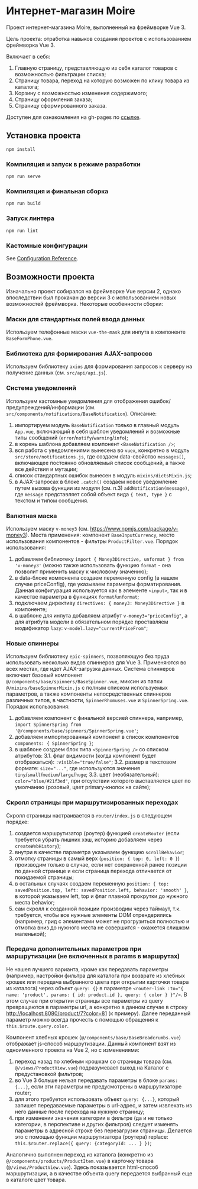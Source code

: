 # Интернет-магазин Moire

Проект интернет-магазина Moire, выполненный на фреймворке Vue 3.

Цель проекта: отработка навыков создания проектов с использованием фреймворка Vue 3.

Включает в себя:

1. Главную страницу, представляющую из себя каталог товаров с возможностью фильтрации списка;
2. Страницу товара, переход на которую возможен по клику товара из каталога;
3. Корзину с возможностью изменения содержимого;
4. Страницу оформления заказа;
5. Страницу сформированного заказа.

Доступен для ознакомления на gh-pages по [ссылке](https://ishuvaloff.github.io/moire-vue3/#/).

## Установка проекта

`npm install`

### Компиляция и запуск в режиме разработки

`npm run serve`

### Компиляция и финальная сборка

`npm run build`

### Запуск линтера

`npm run lint`

### Кастомные конфигурации

See [Configuration Reference](https://cli.vuejs.org/config/).

## Возможности проекта

Изначально проект собирался на фреймворке Vue версии 2, однако впоследствии был прокачан до версии 3 с использованием новых возможностей фреймворка. Некоторые особенности сборки:

### Маски для стандартных полей ввода данных

Используем телефонные маски `vue-the-mask` для инпута в компоненте `BaseFormPhone.vue`.

### Библиотека для формирования AJAX-запросов

Используем библиотеку `axios` для формирования запросов к серверу на получение данных (см. `src/api/api.js`).

### Система уведомлений

Используем кастомные уведомления для отображения ошибок/предупреждений/информации (см. `src/components/notifications/BaseNotification`). Описание:

1. импортируем модуль `BaseNotification` *только* в главный модуль `App.vue`, включающий в себя шаблон уведомлений и возможные типы сообщений (`error`/`notify`/`warning`/`info`);
2. в корень шаблона добавляем компонент `<BaseNotification />`;
3. вся работа с уведомлениями вынесена во `vuex`, конкретно в модуль `src/store/notifications.js`, где создаем data-свойство `messages[]`, включающее постоянно обновляемый список сообщений, а также все действия и мутации;
4. список стандартных ошибок вынесен в модуль `mixins/dictsMixin.js`;
5. в AJAX-запросах в блоке `.catch()` создаем новое уведомление путем вызова функции из модуля (см. п.3) `addNotification(message)`, где `message` представляет собой объект вида `{ text, type }` с текстом и типом сообщения.

### Валютная маска

Используем маску `v-money3` (см. <https://www.npmjs.com/package/v-money3>). Места применения: компонент `BaseInputCurrency`, место использования компонентов - фильтры `ProductFilter.vue`. Порядок использования:

1. добавляем библиотеку `import { Money3Directive, unformat } from 'v-money3'` (можно также использовать функцию `format` - она позволит применить маску к числовому значению);
2. в data-блоке компонента создаем переменную config (в нашем случае priceConfig), где указываем параметры форматирования. Данная конфигурация используется как в элементе `<input>`, так и в качестве параметра в функциях `format`/`unformat`;
3. подключаем директиву `directives: { money3: Money3Directive }` в компоненте;
4. в шаблоне для инпута добавляем атрибут `v-money3="priceConfig"`, а для атрибута модели в обязательном порядке проставляем модификатор `lazy`: `v-model.lazy="currentPriceFrom"`;

### Новые спиннеры

Используем библиотеку `epic-spinners`, позволяющую без труда использовать несколько видов спиннеров для Vue 3. Применяются во всех местах, где идет AJAX-загрузка данных. Система спиннеров включает базовый компонент `@/components/base/spinners/BaseSpinner.vue`, миксин из папки `@/mixins/baseSpinnerMixin.js` с полным списком используемых параметров, а также компоненты непосредственных спиннеров различных типов, в частности, `SpinnerRhomuses.vue` и `SpinnerSpring.vue`. Порядок использования:

1. добавляем компонент с финальной версией спиннера, например, `import SpinnerSpring from '@/components/base/spinners/SpinnerSpring.vue'`;
2. добавляем импортированный компонент в список компонентов `components: { SpinnerSpring }`;
3. в шаблоне создаем блок типа `<SpinnerSpring />` со списком атрибутов:
  3.1. флаг видимости (когда компонент будет отображаться): `:visible="true/false"`;
  3.2. размер в текстовом формате: `size="..."`, где используются значения `tiny`/`small`/`medium`/`large`/`huge`;
  3.3. цвет (необязательный): `color="blue/#21f3ed"`, при отсутствии которого выставляется цвет по умолчанию (розовый, цвет primary-кнопок на сайте);

### Скролл страницы при маршрутизированных переходах

Скролл страницы настраивается в `router/index.js` в следующем порядке:

1. создается маршрутизатор (роутер) функцией `createRouter` (если требуется убрать лишних хэш, историю добавляем через `createWebHistory`);
2. внутри в качестве параметра указываем функцию `scrollBehavior`;
3. отмотку страницы в самый верх (`position: { top: 0, left: 0 }`) производим только в случае, если нет сохраненной ранее позиции по данной странице и если страница перехода отличается от покидаемой страницы;
4. в остальных случаях создаем переменную `position: { top: savedPosition.top, left: savedPosition.left, behavior: 'smooth' }`, в которой указываем left, top и флаг плавной прокрутки до нужного места behavior;
5. сам скролл к созданной позиции производим через таймаут, т.к. требуется, чтобы все нужные элементы DOM отрендерились (например, грид с элементами может не прогрузиться полностью и отмотка вниз до нужного места не совершится - окажется слишком маленькой);

### Передача дополнительных параметров при маршрутизации (не включенных в params в маршрутах)

Не нашел лучшего варианта, кроме как передавать параметры (например, настройки фильтра для каталога при возврате из хлебных крошек или передача выбранного цвета при открытии карточки товара из каталога) через объект `query: {}` в параметре `<router-link :to="{ name: 'product', params: { id: product.id }, query: { color } }"/>`. В этом случае при открытии страницы все параметры из query превращаются в параметры url, а конкретно в данном случае в строку <http://localhost:8080/product/7?color=81> (к примеру). Далее переданный параметр можно всегда прочесть с помощью обращения к `this.$route.query.color`.

Компонент хлебных крошек (`@/components/base/BaseBreadcrumbs.vue`) отображает js-способ маршрутизации. Данный компонент взят из одноименного проекта на Vue 2, но с изменениями:

1. переход назад по хлебным крошкам со страницы товара (см. `@/views/ProductView.vue`) подразумевает выход на Каталог с предустановкой фильтров;
2. во Vue 3 больше нельзя передавать параметры в блоке `params: {...}`, если эти параметры не предусмотрены в маршрутизаторе router;
3. для этого требуется использовать объект `query: {...}`, который запишет передаваемые параметры в url-адрес, и затем извлекать из него данные после перехода на нужную страницу;
4. при изменении значения категории в фильтре (да и не только категории, в перспективе и других фильтров) следует изменять параметры в адресной строке без перезагрузки страницы. Делается это с помощью функции маршрутизатора (роутера) replace: `this.$router.replace({ query: {categoryId: ... } })`;

Аналогично выполнен переход из каталога (конкретно из `@/components/products/ProductItem.vue`) в карточку товара (`@/views/ProductView.vue`). Здесь показывается html-способ маршрутизации, а в качестве объекта query передается выбранный еще в каталоге цвет товара.
